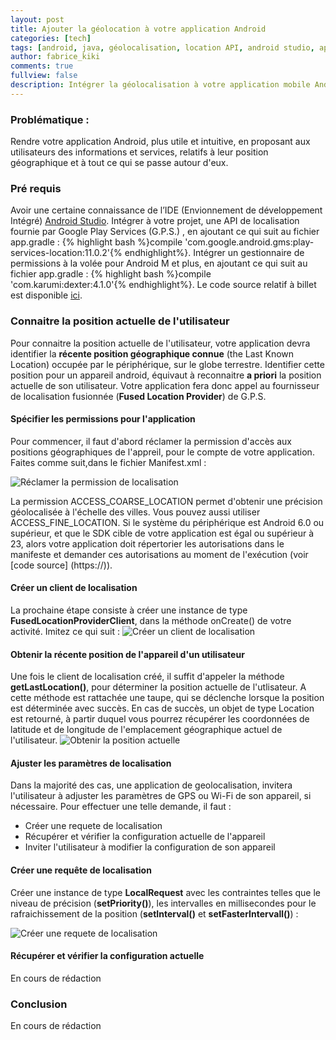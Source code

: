 ```yaml
---
layout: post
title: Ajouter la géolocation à votre application Android
categories: [tech]
tags: [android, java, géolocalisation, location API, android studio, application mobile, google, développement]
author: fabrice_kiki
comments: true
fullview: false
description: Intégrer la géolocalisation à votre application mobile Android, pour apporter aux utilisateurs une expérience plus authentique et réaliste.
---
```

### Problématique :
Rendre votre application Android, plus utile et intuitive, en proposant aux utilisateurs des informations et services, relatifs à leur position géographique et à tout ce qui se passe autour d'eux.

### Pré requis
Avoir une certaine connaissance de l’IDE (Envionnement de développement Intégré) [Android Studio](https://developer.android.com/studio/index.html). Intégrer à votre projet, une API de localisation fournie par Google Play Services (G.P.S.) , en ajoutant ce qui suit au fichier app.gradle : {% highlight bash %}compile 'com.google.android.gms:play-services-location:11.0.2'{% endhighlight%}. Intégrer un gestionnaire de permissions à la volée pour Android M et plus, en ajoutant ce qui suit au fichier app.gradle : {% highlight bash %}compile 'com.karumi:dexter:4.1.0'{% endhighlight%}. Le code source relatif à billet est disponible [ici]().

### Connaitre la position actuelle de l'utilisateur
Pour connaitre la position actuelle de l'utilisateur, votre application devra identifier la **récente position géographique connue** (the Last Known Location) occupée par le périphérique, sur le globe terrestre. Identifier cette position pour un appareil android, équivaut à reconnaitre __a priori__ la position actuelle de son utilisateur. Votre application fera donc appel au fournisseur de localisation fusionnée (__Fused Location Provider__) de G.P.S.

#### Spécifier les permissions pour l'application
Pour commencer, il faut d'abord réclamer la permission d'accès aux positions géographiques de l'appreil, pour le compte de votre application. Faites comme suit,dans le fichier Manifest.xml :

![Réclamer la permission de localisation](../../../../assets/media/2017-07-10-ajouter-la-geolocation-aux-applis-android/add_location_permissions_to_manifest.PNG "Réclamer la permission de localisation")

La permission ACCESS_COARSE_LOCATION permet d'obtenir une précision géolocalisée à l'échelle des villes. Vous pouvez aussi utiliser ACCESS_FINE_LOCATION. Si le système du périphérique est Android 6.0 ou supérieur, et que le SDK cible de votre application est égal ou supérieur à 23, alors votre application doit répertorier les autorisations dans le manifeste et demander ces autorisations au moment de l'exécution (voir [code source] (https://)).


#### Créer un client de localisation
La prochaine étape consiste à créer une instance de type **FusedLocationProviderClient**, dans la méthode onCreate() de votre activité. Imitez ce qui suit :
![Créer un client de localisation](../../../../assets/media/2017-07-10-ajouter-la-geolocation-aux-applis-android/create__fuse_location_provider_instance.PNG "Créer un client de localisation")
 

#### Obtenir la récente position de l'appareil d'un utilisateur
Une fois le client de localisation créé, il suffit d'appeler la méthode __getLastLocation()__, pour déterminer la position actuelle de l'utlisateur. A cette méthode est rattachée une taupe, qui se déclenche lorsque la position est déterminée avec succès. En cas de succès, un objet de type Location est retourné, à partir duquel vous pourrez récupérer les coordonnées de latitude et de longitude de  l'emplacement géographique actuel de l'utilisateur.
![Obtenir la position actuelle](../../../../assets/media/2017-07-10-ajouter-la-geolocation-aux-applis-android/call_get_last_location.PNG "Obtenir la position actuelle")
 

#### Ajuster les paramètres de localisation
Dans la majorité des cas, une application de geolocalisation, invitera l'utilisateur à adjuster les paramètres de GPS ou Wi-Fi de son appareil, si nécessaire. Pour effectuer une telle demande, il faut :
* Créer une requete de localisation
* Récupérer et vérifier la configuration actuelle de l'appareil
* Inviter l'utilisateur à modifier la configuration de son appareil

#### Créer une requête de localisation
Créer une instance de type **LocalRequest** avec les contraintes telles que le niveau de précision (__setPriority()__), les intervalles en millisecondes pour le rafraichissement de la position (__setInterval()__ et __setFasterIntervall()__) :

![Créer une requete de localisation](../../../../assets/media/2017-07-10-ajouter-la-geolocation-aux-applis-android/setup_location_request.PNG "Créer une requete de localisation")

#### Récupérer et vérifier la configuration actuelle
En cours de rédaction

### Conclusion 
En cours de rédaction
